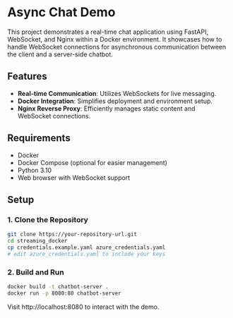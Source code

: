 # Async Chat Demo

This project demonstrates a real-time chat application using FastAPI,
WebSocket, and Nginx within a Docker environment. It showcases how to handle
WebSocket connections for asynchronous communication between the client and a
server-side chatbot.

## Features

- **Real-time Communication**: Utilizes WebSockets for live messaging.
- **Docker Integration**: Simplifies deployment and environment setup.
- **Nginx Reverse Proxy**: Efficiently manages static content and WebSocket connections.

## Requirements

- Docker
- Docker Compose (optional for easier management)
- Python 3.10
- Web browser with WebSocket support

## Setup

### 1. Clone the Repository

```bash
git clone https://your-repository-url.git
cd streaming_docker
cp credentials.example.yaml azure_credentials.yaml
# edit azure_credentials.yaml to include your keys
```

### 2. Build and Run

```bash
docker build -t chatbot-server .
docker run -p 8080:80 chatbot-server
```

Visit http://localhost:8080 to interact with the demo.



